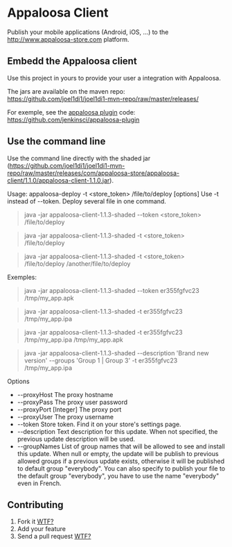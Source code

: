 Appaloosa Client
================

Publish your mobile applications (Android, iOS, ...) to the http://www.appaloosa-store.com platform.

Embedd the Appaloosa client
---------------------------
Use this project in yours to provide your user a integration with Appaloosa.

The jars are available on the maven repo: https://github.com/joel1di1/joel1di1-mvn-repo/raw/master/releases/

For exemple, see the [appaloosa plugin](https://wiki.jenkins-ci.org/display/JENKINS/Appaloosa+Plugin) code: https://github.com/jenkinsci/appaloosa-plugin


Use the command line
---------------------------
Use the command line directly with the shaded jar (https://github.com/joel1di1/joel1di1-mvn-repo/raw/master/releases/com/appaloosa-store/appaloosa-client/1.1.0/appaloosa-client-1.1.0.jar).

Usage: appaloosa-deploy -t <store_token> /file/to/deploy [options]
Use -t instead of --token.
Deploy several file in one command.

> java -jar appaloosa-client-1.1.3-shaded --token <store_token> /file/to/deploy

> java -jar appaloosa-client-1.1.3-shaded -t <store_token> /file/to/deploy

> java -jar appaloosa-client-1.1.3-shaded -t <store_token> /file/to/deploy /another/file/to/deploy

Exemples:
> java -jar appaloosa-client-1.1.3-shaded --token er355fgfvc23 /tmp/my_app.apk

> java -jar appaloosa-client-1.1.3-shaded -t er355fgfvc23 /tmp/my_app.ipa

> java -jar appaloosa-client-1.1.3-shaded -t er355fgfvc23 /tmp/my_app.ipa /tmp/my_app.apk

> java -jar appaloosa-client-1.1.3-shaded --description 'Brand new version' --groups 'Group 1 | Group 3' -t er355fgfvc23 /tmp/my_app.ipa


Options                             
* --proxyHost                             The proxy hostname                     
* --proxyPass                             The proxy user password                
* --proxyPort [Integer]                   The proxy port                         
* --proxyUser                             The proxy username                     
* --token                                 Store token. Find it on your store's settings page.
* --description 													Text description for this update. When not specified, the previous update description will be used.
* --groupNames 														List of group names that will be allowed to see and install this update. When null or empty, the update will be publish to previous allowed groups if a previous update exists, otherwise it will be published to default group "everybody". You can also specify to publish your file to the default group "everybody", you have to use the name "everybody" even in French.


Contributing
------------
1. Fork it [WTF?](http://help.github.com/fork-a-repo/)
2. Add your feature
3. Send a pull request [WTF?](http://help.github.com/send-pull-requests/)

